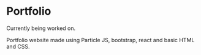 # Portfolio
Currently being worked on. 

Portfolio website made using Particle JS, bootstrap, react and basic HTML and CSS. 
